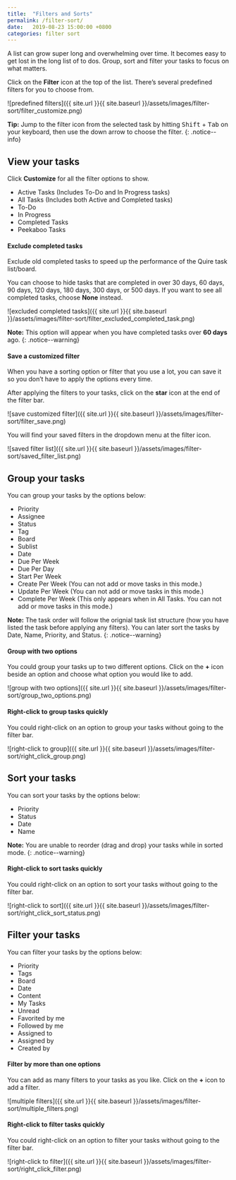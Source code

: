 ```yaml
---
title:  "Filters and Sorts"
permalink: /filter-sort/
date:   2019-08-23 15:00:00 +0800
categories: filter sort
---
```

A list can grow super long and overwhelming over time. It becomes easy to get lost in the long list of to dos. Group, sort and filter your tasks to focus on what matters. 

Click on the **Filter** icon at the top of the list. There’s several predefined filters for you to choose from. 

![predefined filters]({{ site.url }}{{ site.baseurl }}/assets/images/filter-sort/filter_customize.png)

**Tip:** Jump to the filter icon from the selected task by hitting <kbd>Shift</kbd> + <kbd>Tab</kbd> on your keyboard, then use the down arrow to choose the filter. 
{: .notice--info}

## View your tasks

Click **Customize** for all the filter options to show. 

- Active Tasks (Includes To-Do and In Progress tasks)
- All Tasks (Includes both Active and Completed tasks)
- To-Do
- In Progress
- Completed Tasks
- Peekaboo Tasks


#### Exclude completed tasks 

Exclude old completed tasks to speed up the performance of the Quire task list/board. 

You can choose to hide tasks that are completed in over 30 days, 60 days, 90 days, 120 days, 180 days, 300 days, or 500 days. If you want to see all completed tasks, choose **None** instead. 

![excluded completed tasks]({{ site.url }}{{ site.baseurl }}/assets/images/filter-sort/filter_excluded_completed_task.png)

**Note:** This option will appear when you have completed tasks over **60 days** ago. 
{: .notice--warning}

#### Save a customized filter

When you have a sorting option or filter that you use a lot, you can save it so you don’t have to apply the options every time. 

After applying the filters to your tasks, click on the **star** icon at the end of the filter bar.

![save customized filter]({{ site.url }}{{ site.baseurl }}/assets/images/filter-sort/filter_save.png)

You will find your saved filters in the dropdown menu at the filter icon.

![saved filter list]({{ site.url }}{{ site.baseurl }}/assets/images/filter-sort/saved_filter_list.png)



## Group your tasks
You can group your tasks by the options below:

- Priority
- Assignee
- Status
- Tag
- Board
- Sublist
- Date
- Due Per Week
- Due Per Day
- Start Per Week
- Create Per Week (You can not add or move tasks in this mode.)
- Update Per Week (You can not add or move tasks in this mode.)
- Complete Per Week (This only appears when in All Tasks. You can not add or move tasks in this mode.)

**Note:** The task order will follow the orignial task list structure (how you have listed the task before applying any filters). You can later sort the tasks by Date, Name, Priority, and Status. 
{: .notice--warning}


#### Group with two options
You could group your tasks up to two different options. Click on the **+** icon beside an option and choose what option you would like to add. 

![group with two options]({{ site.url }}{{ site.baseurl }}/assets/images/filter-sort/group_two_options.png)

#### Right-click to group tasks quickly
You could right-click on an option to group your tasks without going to the filter bar. 

![right-click to group]({{ site.url }}{{ site.baseurl }}/assets/images/filter-sort/right_click_group.png)

## Sort your tasks
You can sort your tasks by the options below:

- Priority 
- Status
- Date
- Name 

**Note:** You are unable to reorder (drag and drop) your tasks while in sorted mode.
{: .notice--warning}


#### Right-click to sort tasks quickly
You could right-click on an option to sort your tasks without going to the filter bar. 

![right-click to sort]({{ site.url }}{{ site.baseurl }}/assets/images/filter-sort/right_click_sort_status.png)


## Filter your tasks
You can filter your tasks by the options below:

- Priority
- Tags
- Board
- Date
- Content
- My Tasks
- Unread
- Favorited by me 
- Followed by me
- Assigned to 
- Assigned by
- Created by 

#### Filter by more than one options 
You can add as many filters to your tasks as you like. Click on the **+** icon to add a filter. 

![multiple filters]({{ site.url }}{{ site.baseurl }}/assets/images/filter-sort/multiple_filters.png)


#### Right-click to filter tasks quickly
You could right-click on an option to filter your tasks without going to the filter bar. 

![right-click to filter]({{ site.url }}{{ site.baseurl }}/assets/images/filter-sort/right_click_filter.png)


